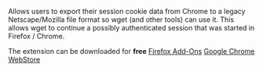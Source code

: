 Allows users to export their session cookie data from Chrome to a legacy
Netscape/Mozilla file format so wget (and other tools) can use it. This
allows wget to continue a possibly authenticated session that was
started in Firefox / Chrome.

The extension can be downloaded for **free**
[Firefox Add-Ons][1]
[Google Chrome WebStore][2]

[1]: https://addons.mozilla.org/en-US/firefox/addon/cookies-txt-one-click/
[2]: https://chrome.google.com/webstore/detail/pneebejkjkhadolkdpiigilcjcnopkog